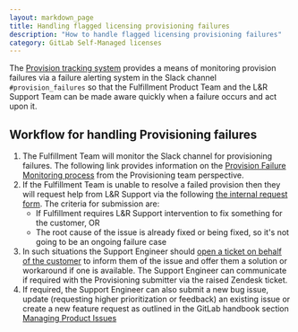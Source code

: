 ```yaml
---
layout: markdown_page
title: Handling flagged licensing provisioning failures
description: "How to handle flagged licensing provisioning failures"
category: GitLab Self-Managed licenses
---
```


The [Provision tracking system](https://gitlab.com/groups/gitlab-org/-/epics/8300) provides a means of monitoring provision failures via a failure alerting system in the Slack channel `#provision_failures` so that the Fulfillment Product Team and the L&R Support Team can be made aware quickly when a failure occurs and act upon it.

## Workflow for handling Provisioning failures

1. The Fulfillment Team will monitor the Slack channel for provisioning failures. The following link provides information on the [Provision Failure Monitoring process](https://gitlab.com/gitlab-org/customers-gitlab-com/-/blob/123966423b08392b13675cec9249484dd2faf377/doc/provision_tracking_system/failure_monitoring.md#provision-failures-monitoring) from the Provisioning team perspective.
1. If the Fulfillment Team is unable to resolve a failed provision then they will request help from L&R Support via the following  [the internal request form](https://gitlab-com.gitlab.io/support/internal-requests-form/). The criteria for submission are:
   - If Fulfillment requires L&R Support intervention to fix something for the customer, OR
   - The root cause of the issue is already fixed or being fixed, so it's not going to be an ongoing failure case
1. In such situations the Support Engineer should [open a ticket on behalf of the customer](https://about.gitlab.com/handbook/support/workflows/working-on-tickets.html#8-how-can-i-open-a-new-ticket-on-behalf-of-a-customer) to inform them of the issue and offer them a solution or workaround if one is available. The Support Engineer can communicate if required with the Provisioning submitter via the raised Zendesk ticket.
1. If required, the Support Engineer can also submit a new bug issue, update (requesting higher prioritization or feedback) an existing issue or create a new feature request as outlined in the GitLab handbook section [Managing Product Issues][def]

[def]: https://about.gitlab.com/handbook/support/license-and-renewals/workflows/managing_product_issues.html
